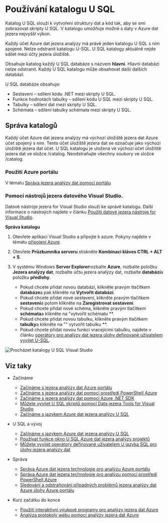 <properties
   pageTitle="Představte katalogu dat Azure jezera analýzy U-SQL | Azure"
   description="Představte katalogu dat Azure jezera analýzy U jazyka SQL"
   services="data-lake-analytics"
   documentationCenter=""
   authors="edmacauley"
   manager="jhubbard"
   editor="cgronlun"/>

<tags
   ms.service="data-lake-analytics"
   ms.devlang="na"
   ms.topic="article"
   ms.tgt_pltfrm="na"
   ms.workload="big-data"
   ms.date="05/16/2016"
   ms.author="edmaca"/>

# <a name="use-u-sql-catalog"></a>Používání katalogu U SQL

Katalog U SQL slouží k vytvoření struktury dat a kód tak, aby se smí zobrazovat skripty U SQL. V katalogu umožňuje možné s daty v Azure dat jezera nejvyšší výkon.

Každý účet Azure dat jezera analýzy má právě jeden katalogu U SQL s ním spojené. Nelze odstranit katalogu U-SQL. U SQL katalogy aktuálně nejde sdílet mezi účty jezera úložiště.

Obsahuje katalog každý U SQL databáze s názvem **hlavní**. Hlavní databázi nelze odstranit.  Každý U SQL katalogu může obsahovat další dalších databází.

U SQL databáze obsahuje:

- Sestavení – sdílení kódu .NET mezi skripty U SQL.
- Funkce hodnotách tabulky – sdílení kódu U SQL mezi skripty U SQL.
- Tabulky – sdílení dat mezi skripty U SQL.
- Schémata – sdílení tabulky schémata mezi skripty U SQL.

## <a name="manage-catalogs"></a>Správa katalogů
Každý účet Azure dat jezera analýzy má výchozí úložiště jezera dat Azure účet spojený s ním. Tento účet úložiště jezera dat se označuje jako výchozí úložiště jezera dat účet. U SQL katalogu je uložená ve výchozí účet úložiště jezera dat ve složce /catalog. Neodstraňujte všechny soubory ve složce /catalog.

### <a name="use-azure-portal"></a>Použití Azure portálu

V tématu [Správa jezera analýzy dat pomocí portálu](data-lake-analytics-manage-use-portal.md#view-u-sql-catalog)


### <a name="use-data-lake-tools-for-visual-studio"></a>Pomocí nástrojů jezera datového Visual Studio.

Datové nástroje jezera for Visual Studio slouží ke správě katalogu.  Další informace o nástrojích najdete v článku [Použití datové jezera nástroje for Visual Studio](data-lake-analytics-data-lake-tools-get-started.md).

**Správa katalogu**

1. Otevřete aplikaci Visual Studio a připojte k azure. Pokyny najdete v tématu [připojení Azure](data-lake-analytics-data-lake-tools-get-started.md#connect-to-azure).
1. Otevřete **Průzkumníka serveru** stiskněte **Kombinaci kláves CTRL + ALT + S**.
2. V systému Windows **Server Explorer**rozbalte **Azure**, rozbalte položku **Jezera analýzy dat**, rozbalte účtu jezera analýzy dat, rozbalte **databází**a položku **předlohy**.



    - Pokud chcete přidat novou databázi, klikněte pravým tlačítkem **databáze**a pak klikněte na **Vytvořit databázi**.
    - Pokud chcete přidat nové sestavení, klikněte pravým tlačítkem **sestavení**a potom klikněte na **Zaregistrovat sestavení**.
    - Pokud chcete přidat nové schéma, klikněte pravým tlačítkem **schémata**a klikněte na "vytvořit schématu **.
    - Pokud chcete přidat novou tabulku, klikněte pravým tlačítkem **tabulky**a klikněte na "" vytvořit tabulku **.
    - Pokud chcete přidat novou funkci vracejícími tabulku, najdete v článku [operátory pro analýzy dat jezera úlohy definované uživatelem vyvíjet U-SQL](data-lake-analytics-u-sql-develop-user-defined-operators.md).


![Procházet katalogy U SQL Visual Studio](./media/data-lake-analytics-use-u-sql-catalog/data-lake-analytics-browse-catalogs.png)


## <a name="see-also"></a>Viz taky

- Začínáme
    - [Začínáme s jezera analýzy dat Azure portálu](data-lake-analytics-get-started-portal.md)
    - [Začínáme s jezera analýzy dat pomocí prostředí PowerShell Azure](data-lake-analytics-get-started-powershell.md)
    - [Začínáme s jezera analýzy dat pomocí Azure .NET SDK](data-lake-analytics-get-started-net-sdk.md)
    - [Můžete vyvíjet U SQL skriptů pomocí Data jezera Tools for Visual Studio](data-lake-analytics-data-lake-tools-get-started.md)
    - [Začínáme s jazykem Azure dat jezera analýzy U SQL](data-lake-analytics-u-sql-get-started.md)

- U SQL a vývoj
    - [Začínáme s jazykem Azure dat jezera analýzy U SQL](data-lake-analytics-u-sql-get-started.md)
    - [Používat funkce okno U SQL Azure dat jezera analýzy projektů](data-lake-analytics-use-window-functions.md)
    - [Můžete vyvíjet operátory definované uživatelem U jazyka SQL pro úlohy jezera analýzy dat](data-lake-analytics-u-sql-develop-user-defined-operators.md)

- Správa
    - [Správa Azure dat jezera technologie pro analýzu Azure portálu](data-lake-analytics-manage-use-portal.md)
    - [Správa Azure dat jezera technologie pro analýzu pomocí prostředí PowerShell Azure](data-lake-analytics-manage-use-powershell.md)
    - [Sledování a odstraňování případných problémů jezera analýzy dat Azure úlohy Azure portálu](data-lake-analytics-monitor-and-troubleshoot-jobs-tutorial.md)

- Kurz začátku do konce
    - [Použití interaktivní výukové programy pro analýzy jezera dat Azure](data-lake-analytics-use-interactive-tutorials.md)
    - [Analýza protokoly webu pomocí analýzy jezera dat Azure](data-lake-analytics-analyze-weblogs.md)
